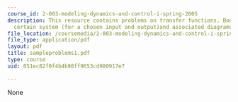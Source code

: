 ```yaml
---
course_id: 2-003-modeling-dynamics-and-control-i-spring-2005
description: This resource contains problems on transfer functions, Bode plot of a
  certain system (for a chosen input and output)and associated diagrams.
file_location: /coursemedia/2-003-modeling-dynamics-and-control-i-spring-2005/051ec82f0f4b4b98ff9653cd980917e7_sampleproblems1.pdf
file_type: application/pdf
layout: pdf
title: sampleproblems1.pdf
type: course
uid: 051ec82f0f4b4b98ff9653cd980917e7

---
```

None
